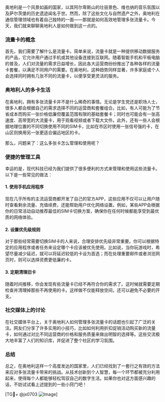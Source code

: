 奥地利是一个风景如画的国家，以其阿尔卑斯山的壮丽景色、维也纳的音乐氛围以及萨尔茨堡的历史遗迹闻名于世。然而，除了这些文化与自然遗产之外，奥地利在通信管理领域也有着自己独特的一面——那就是如何高效地管理多张流量卡。今天，我们就来聊聊奥地利人是如何做到这一点的。

### 流量卡的概念

首先，我们需要了解什么是流量卡。简单来说，流量卡就是一种提供移动数据服务的产品，它允许用户通过手机或其他设备连接到互联网。随着智能手机和平板电脑的普及，人们对流量的需求日益增长，因此各大运营商纷纷推出了各种各样的流量卡套餐，以满足不同用户的需要。在奥地利，这种趋势同样显著，许多家庭或个人会选择同时拥有几张不同的流量卡，以便享受更灵活的服务。

### 奥地利人的多卡生活

在奥地利，拥有多张流量卡并不是什么稀奇的事情。无论是学生党还是职场人士，很多人都会根据自己的需求选择不同的运营商和套餐组合。比如，有人可能为了节省成本而购买一张价格低廉但覆盖范围有限的基础套餐卡；同时也可能会有一张高速度、高带宽的大流量卡，用于观看视频或者下载大文件。此外，还有一些人会根据地理位置的不同切换使用不同的SIM卡，比如在市区时使用一张信号强的卡，在山区则换用另一张更适合偏远地区的卡。

那么，问题来了：这么多张卡怎么管理和使用呢？

### 便捷的管理工具

幸运的是，现代科技已经为我们提供了很多便利的方式来管理和使用这些流量卡。以下是一些常见的做法：

#### 1. 使用手机应用程序
现在几乎所有的主流运营商都开发了自己的官方APP，这些应用不仅可以让用户随时查看剩余流量、充值续费，还能帮助用户优化网络设置。例如，某些APP会根据你的日常活动自动推荐最佳的SIM卡切换方案，确保你在任何时候都能享受到最优质的网络体验。

#### 2. 设置优先级规则
对于那些经常需要切换SIM卡的人来说，合理安排优先级非常重要。你可以根据特定的应用程序或者任务来设定哪个卡应该被优先使用。比如说，当你玩游戏时，希望尽量减少延迟，就可以将延迟较低的卡设为首选；而在处理重要邮件或者浏览网页时，则可以选择资费更低廉的卡。

#### 3. 定期清理旧卡
随着时间推移，你会发现有些流量卡已经不再符合你的需求了。这时候就需要定期检查并清理掉那些不再使用的卡。这样做不仅能释放空间，还可以避免不必要的开支。

### 社交媒体上的讨论

在社交媒体平台上，关于奥地利人如何管理多张流量卡的话题也引起了广泛的关注。网友们分享了许多实用的小技巧，比如如何利用折扣促销活动购买新的流量卡，如何通过对比不同运营商的价格和服务质量来做出明智的选择等。这些交流极大地丰富了人们的知识库，并促进了整个社区的学习氛围。

### 总结

总之，在奥地利这样一个高度发达的国家里，人们已经找到了一套行之有效的方法来应对多张流量卡带来的挑战。从技术创新到个人智慧，每一个环节都被充分利用起来，使得每个人都能够轻松驾驭自己的数字生活。如果你也对这方面感兴趣的话，不妨试试看上述提到的一些小窍门吧！

[TG💪+ @jx0703 ![Image](https://github.com/user-attachments/assets/dbca1d08-cadb-493c-b0ec-ad6f7a83f270)]